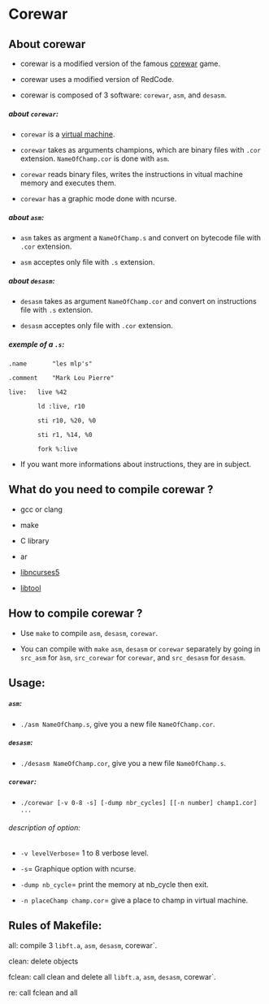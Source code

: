 # Corewar

## About corewar

* corewar is a modified version of the famous [corewar](https://en.wikipedia.org/wiki/Core_War) game.

* corewar uses a modified version of RedCode.

* corewar is composed of 3 software: `corewar`, `asm`, and `desasm`.

##### about `corewar`:

* `corewar` is a [virtual machine](https://en.wikipedia.org/wiki/Virtual_machine).

* `corewar` takes as arguments champions, which are binary files with `.cor` extension. `NameOfChamp.cor` is done with `asm`.

* `corewar` reads binary files, writes the instructions in vitual machine memory and executes them.

* `corewar` has a graphic mode done with ncurse.

##### about `asm`:

* `asm` takes as argment a `NameOfChamp.s` and convert on bytecode file with `.cor` extension.

* `asm` acceptes only file with `.s` extension.

##### about `desasm`:

* `desasm` takes as argument `NameOfChamp.cor` and convert on instructions file with `.s` extension.

* `desasm` acceptes only file with `.cor` extension.

##### exemple of a `.s`:

```
.name		"les mlp's"

.comment	"Mark Lou Pierre"

live:   live %42

        ld :live, r10
      
        sti r10, %20, %0
        
        sti r1, %14, %0
        
        fork %:live
```

* If you want more informations about instructions, they are in subject.

## What do you need to compile corewar ?

* gcc or clang

* make

* C library

* ar

* [libncurses5](https://en.wikipedia.org/wiki/Ncurses)

* [libtool](https://www.gnu.org/software/libtool/)

## How to compile corewar ?

* Use `make` to compile `asm`, `desasm`, `corewar`.

* You can compile with `make` `asm`, `desasm` or `corewar` separately by going in `src_asm` for `àsm`, `src_corewar` for `corewar`, and `src_desasm` for `desasm`.

## Usage:

##### `asm`:

* `./asm NameOfChamp.s`, give you a new file `NameOfChamp.cor`.

##### `desasm`:

* `./desasm NameOfChamp.cor`, give you a new file `NameOfChamp.s`.

##### `corewar`:

* `./corewar [-v 0-8 -s] [-dump nbr_cycles] [[-n number] champ1.cor] ...`

###### description of option:

- `-v levelVerbose`= 1 to 8 verbose level.

- `-s`= Graphique option with ncurse.

- `-dump nb_cycle`= print the memory at nb_cycle then exit.

- `-n placeChamp champ.cor`= give a place to champ in virtual machine.

## Rules of Makefile:

all: compile 3 `libft.a`, `asm`, `desasm`, corewar`.

clean: delete objects

fclean: call clean and delete all `libft.a`, `asm`, `desasm`, corewar`.

re: call fclean and all
